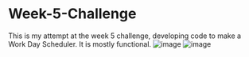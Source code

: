 # Week-5-Challenge

This is my attempt at the week 5 challenge, developing code to make a Work Day Scheduler. It is mostly functional.
![image](https://user-images.githubusercontent.com/115498300/235285154-104b4d16-2f10-42c4-86c8-ae271172b1b5.png)
![image](https://user-images.githubusercontent.com/115498300/235285169-b56fb869-d6cb-4fe4-9562-8feb9c9dc191.png)
